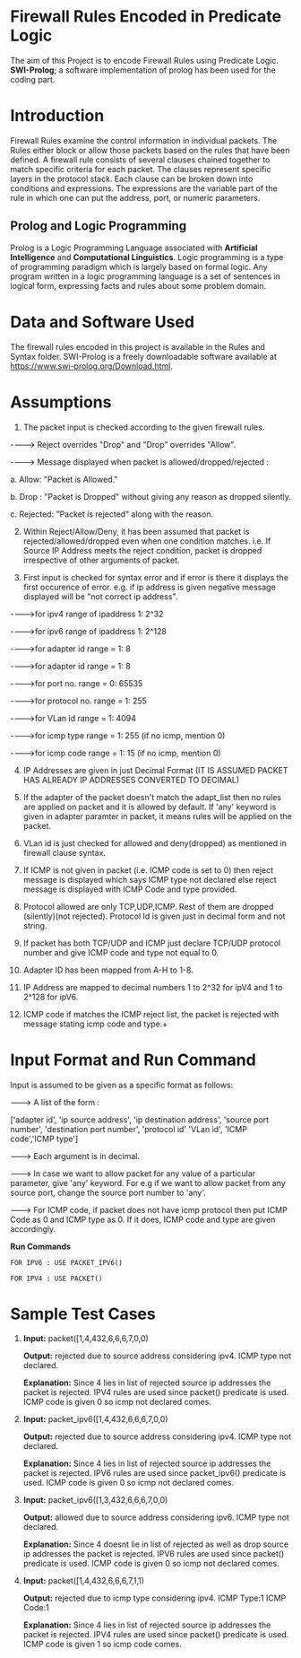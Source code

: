 # Firewall Rules Encoded in Predicate Logic

The aim of this Project is to encode Firewall Rules using Predicate Logic. **SWI-Prolog**; a software implementation of prolog has been used for the coding part.

# Introduction

Firewall Rules examine the control information in individual packets. The Rules either block or allow those packets based on the rules that have been defined. A firewall rule consists of several clauses chained together to match specific criteria for each packet. The clauses represent specific layers in the protocol stack. Each clause can be broken down into conditions and expressions. The expressions are the variable part of the rule in which one can put the address, port, or numeric parameters.


## Prolog and Logic Programming

Prolog is a Logic Programming Language associated with **Artificial Intelligence** and **Computational Linguistics**. Logic programming is a type of programming paradigm which is largely based on formal logic. Any program written in a logic programming language is a set of sentences in logical form, expressing facts and rules about some problem domain.

# Data and Software Used

The firewall rules encoded in this project is available in the Rules and Syntax folder. 
SWI-Prolog is a freely downloadable software available at https://www.swi-prolog.org/Download.html.

# Assumptions

1. The packet input is checked according to the given firewall rules.

----> Reject overrides "Drop" and "Drop" overrides "Allow".

----> Message displayed when packet is allowed/dropped/rejected :

   a. Allow: "Packet is Allowed."
   
   b. Drop : "Packet is Dropped" without giving any reason as dropped silently.
    
   c. Rejected: "Packet is rejected" along with the reason.

2. Within Reject/Allow/Deny, it has been assumed that packet is rejected/allowed/dropped even when one condition matches.
	i.e. If Source IP Address meets the reject condition, packet is dropped irrespective of other arguments of packet.

3. First input is checked for syntax error and if error is there it displays the first occurence of error.
 e.g. if ip address is given negative message displayed will be "not correct ip address".
 
---->for ipv4 range of ipaddress 1: 2^32

---->for ipv6 range of ipaddress 1: 2^128

---->for adapter id range = 1: 8

---->for adapter id range = 1: 8

---->for port no. range = 0: 65535

---->for protocol no. range = 1: 255

---->for VLan id range = 1: 4094

---->for icmp type range = 1: 255 (if no icmp, mention 0)

---->for icmp code range = 1: 15  (if no icmp, mention 0)

4. IP Addresses are given in just Decimal Format (IT IS ASSUMED PACKET HAS ALREADY IP ADDRESSES CONVERTED TO DECIMAL)

5. If the adapter of the packet doesn't match the adapt_list then no rules are applied on packet and it is allowed by default. If 'any' keyword is given in adapter paramter in packet, it means rules will be applied on the packet.  

6. VLan id is just checked for allowed and deny(dropped) as mentioned in firewall clause syntax.

7. If ICMP is not given in packet (i.e. ICMP code is set to 0) then reject message is displayed which says ICMP type not declared else reject message is displayed with ICMP Code and type provided.

8. Protocol allowed are only TCP,UDP,ICMP. Rest of them are dropped (silently)(not rejected). Protocol Id is given just in decimal form and not string.

9. If packet has both TCP/UDP and ICMP just declare TCP/UDP protocol number and give ICMP code and type not equal to 0.

10. Adapter ID has been mapped from A-H to 1-8.

11. IP Address are mapped to decimal numbers 1 to 2^32 for ipV4 and 1 to 2^128 for ipV6.

12. ICMP code if matches the ICMP reject list, the packet is rejected with message stating icmp code and type.+

# Input Format and Run Command
Input is assumed to be given as a specific format as follows:
  
---> A list of the form : 

['adapter id', 'ip source address', 'ip destination address', 'source port number', 'destination port number', 'protocol id' 'VLan id', 'ICMP code','ICMP type']
  
---> Each argument is in decimal.

---> In case we want to allow packet for any value of a particular parameter, give 'any' keyword. For e.g  if we want to allow packet from any source port, change the source port number to 'any'.
       
---> For ICMP code, if packet does not have icmp protocol then put ICMP Code as 0 and ICMP type as 0. If it does, ICMP code and type are given accordingly.

**Run Commands** 

```FOR IPV6 : USE PACKET_IPV6()```

```FOR IPV4 : USE PACKET()```



# Sample Test Cases

1. **Input:** packet([1,4,432,6,6,6,7,0,0)

   **Output:** rejected due to source address considering ipv4. ICMP type not declared.

   **Explanation:** Since 4 lies in list of rejected source ip addresses the packet is rejected. IPV4 rules are used since  packet() predicate is used. 
ICMP code is given 0 so icmp not declared comes.


2. **Input:** packet_ipv6([1,4,432,6,6,6,7,0,0)

   **Output:** rejected due to source address considering ipv4. ICMP type not declared.

   **Explanation:** Since 4 lies in list of rejected source ip addresses the packet is rejected. IPV6 rules are used since  packet_ipv6() predicate is used. 
ICMP code is given 0 so icmp not declared comes.


3. **Input:** packet_ipv6([1,3,432,6,6,6,7,0,0)

   **Output:** allowed due to source address considering ipv6. ICMP type not declared.

   **Explanation:** Since 4 doesnt lie in list of rejected as well as drop source ip addresses the packet is rejected. IPV6 rules are used since  packet() predicate is used. 
ICMP code is given 0 so icmp not declared comes.


4. **Input:** packet([1,4,432,6,6,6,7,1,1)

   **Output:** rejected due to icmp type considering ipv4. ICMP Type:1 ICMP Code:1

   **Explanation:** Since 4 lies in list of rejected source ip addresses the packet is rejected. IPV4 rules are used since  packet() predicate is used. 
ICMP code is given 1 so icmp code comes.


